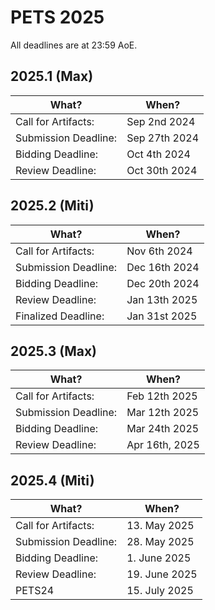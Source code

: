 # PETS 2025

All deadlines are at 23:59 AoE.


## 2025.1 (Max)

| What?                |          When?  |
|----------------------|-----------------|
| Call for Artifacts:  | Sep  2nd 2024   |
| Submission Deadline: | Sep 27th 2024   |
| Bidding Deadline:    | Oct  4th 2024   |
| Review Deadline:     | Oct 30th 2024   |

## 2025.2 (Miti)

| What?                |          When?  |
|----------------------|-----------------|
| Call for Artifacts:  | Nov  6th 2024    |
| Submission Deadline: | Dec 16th 2024   | (Delayed from Dec 13th AoE due to website issue)
| Bidding Deadline:    | Dec 20th 2024   |
| Review Deadline:     | Jan 13th 2025   |
| Finalized Deadline:  | Jan 31st 2025   | 

## 2025.3 (Max)

| What?                | When?           |
| -------------------- | --------------- |
| Call for Artifacts:  | Feb 12th 2025   |
| Submission Deadline: | Mar 12th 2025   |
| Bidding Deadline:    | Mar 24th 2025   | (Delayed from March 19th 2025)
| Review Deadline:     | Apr 16th, 2025  | (Delayed from April 09th 2025)

## 2025.4 (Miti)

| What?                | When?         |
| -------------------- | ------------- |
| Call for Artifacts:  | 13. May 2025  |
| Submission Deadline: | 28. May 2025  |
| Bidding Deadline:    | 1. June 2025  |
| Review Deadline:     | 19. June 2025 |
| PETS24               | 15. July 2025 |


